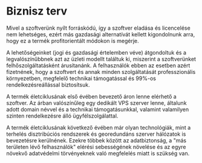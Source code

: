 # Biznisz terv

Mivel a szoftverünk nyílt forráskódú, így a szoftver eladása és licencelése nem lehetséges, ezért más gazdasági alternatívát kellett kigondolnunk arra, hogy ez a termék profitorientált módokon is megérje.

A lehetőségeinket (jogi és gazdasági értelemben véve) átgondoltuk és a legvalószínűbbnek azt az üzleti modellt találtuk ki, miszerint a szoftverünket felhőszolgáltatásként árusítanánk. A felhasználók ebben az esetben azért fizetnének, hogy a szoftvert és annak minden szolgáltatását professzionális környezetben, megfelelő technikai támogatással és 99%-os rendelkezésreállással biztosítsuk. 

A termék életciklusának első évében bevezető áron lenne elérhető a szoftver. Az árban valószínűleg egy dedikált VPS szerver lenne, általunk adott domain névvel és a technikai támogatásunkkal, valamint valamilyen szinten rendelkezésre álló ügyfélszolgálattal.

A termék életciklusának következő évében már olyan technológiák, mint a terhelés disztribúciós rendszerek és georedundáns szerver hálózatok is bevezetésre kerülnének. Ezekre többek között az adatbiztonság, a "más területen lévő felhasználók" elérési sebességének növelése és az egyre növekvő adatvédelmi törvényeknek való megfelelés miatt is szükség van.